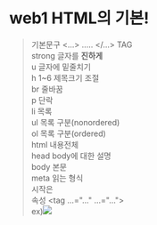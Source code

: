 # web1 HTML의 기본!
> 기본문구 <...> ..... </...> TAG    
> strong 글자를 **진하게**  
> u      글자에 밑줄치기  
> h 1~6  제목크기 조절   
> br     줄바꿈  
> p      단락  
> li     목록  
> ul     목록 구분(nonordered)  
> ol     목록 구분(ordered)  
> html   내용전체  
> head   body에 대한 설명  
> body   본문  
> meta   읽는 형식  
> 시작은 <!doctype html>  
> 속성 <tag ...="..."  ...="...">  
> ex)<img src="주소" width="크기">  
